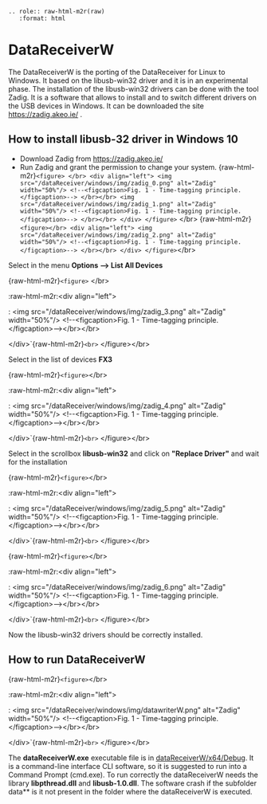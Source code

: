 ```{eval-rst}
.. role:: raw-html-m2r(raw)
   :format: html

```

# DataReceiverW

The DataReceiverW is the porting of the DataReceiver for Linux to Windows. It based on the libusb-win32 driver and it is in an experimental phase.
The installation of the libusb-win32 drivers can be done with the tool Zadig. It is a software that allows to install and to switch different drivers on the USB devices in Windows. It can be downloaded the site <https://zadig.akeo.ie/> .

## How to install libusb-32 driver in Windows 10

- Download Zadig from  <https://zadig.akeo.ie/>
- Run Zadig and grant the permission to change your system.
  {raw-html-m2r}`<figure> </br>
      <div align="left">
  <img src="/dataReceiver/windows/img/zadig_0.png" alt="Zadig" width="50%"/>
      <!--<figcaption>Fig. 1 - Time-tagging principle. </figcaption>--> </br></br>
  <img src="/dataReceiver/windows/img/zadig_1.png" alt="Zadig" width="50%"/>
      <!--<figcaption>Fig. 1 - Time-tagging principle. </figcaption>--> </br></br>
      </div>
      </figure>` \</br>
  {raw-html-m2r}`<figure></br>
      <div align="left">
  <img src="/dataReceiver/windows/img/zadig_2.png" alt="Zadig" width="50%"/>
      <!--<figcaption>Fig. 1 - Time-tagging principle. </figcaption>--> </br></br>
      </div>
      </figure>`\</br>

Select in the menu **Options --> List All Devices**

{raw-html-m2r}`<figure>` \</br>

:raw-html-m2r:\<div align="left">

: \<img src="/dataReceiver/windows/img/zadig_3.png" alt="Zadig" width="50%"/>
  \<!--\<figcaption>Fig. 1 - Time-tagging principle. \</figcaption>-->\</br>\</br>

\</div>\`{raw-html-m2r}`<br>`
\</figure>\</br>

Select in the list of devices **FX3**

{raw-html-m2r}`<figure>`\</br>

:raw-html-m2r:\<div align="left">

: \<img src="/dataReceiver/windows/img/zadig_4.png" alt="Zadig" width="50%"/>
  \<!--\<figcaption>Fig. 1 - Time-tagging principle. \</figcaption>-->\</br>\</br>

\</div>\`{raw-html-m2r}`<br>`
\</figure>\</br>

Select in the scrollbox **libusb-win32** and click on **"Replace Driver"** and wait for the installation

{raw-html-m2r}`<figure>`\</br>

:raw-html-m2r:\<div align="left">

: \<img src="/dataReceiver/windows/img/zadig_5.png" alt="Zadig" width="50%"/>
  \<!--\<figcaption>Fig. 1 - Time-tagging principle. \</figcaption>-->\</br>\</br>

\</div>\`{raw-html-m2r}`<br>`
\</figure>\</br>

{raw-html-m2r}`<figure>`\</br>

:raw-html-m2r:\<div align="left">

: \<img src="/dataReceiver/windows/img/zadig_6.png" alt="Zadig" width="50%"/>
  \<!--\<figcaption>Fig. 1 - Time-tagging principle. \</figcaption>-->\</br>\</br>

\</div>\`{raw-html-m2r}`<br>`
\</figure>\</br>

Now the libusb-win32 drivers should be correctly installed.

## How to run DataReceiverW

{raw-html-m2r}`<figure>`\</br>

:raw-html-m2r:\<div align="left">

: \<img src="/dataReceiver/windows/img/datawriterW.png" alt="Zadig" width="50%"/>
  \<!--\<figcaption>Fig. 1 - Time-tagging principle. \</figcaption>-->\</br>\</br>

\</div>\`{raw-html-m2r}`<br>`
\</figure>\</br>

The **dataReceiverW.exe** executable file is in [dataReceiverW/x64/Debug](https://github.com/VicidominiLab/BrightEyes-TTM/blob/main/dataReceiverW/x64/Debug). It is a command-line interface CLI software, so it is suggested to run into a Command Prompt (cmd.exe). To run correctly the dataReceiverW needs the library **libpthread.dll** and **libusb-1.0.dll**. The software crash if the subfolder data\*\* is it not present in the folder where the dataReceiverW is executed.
